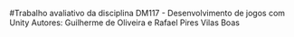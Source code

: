 #Trabalho avaliativo da disciplina DM117 - Desenvolvimento de jogos com Unity
Autores: Guilherme de Oliveira e Rafael Pires Vilas Boas
